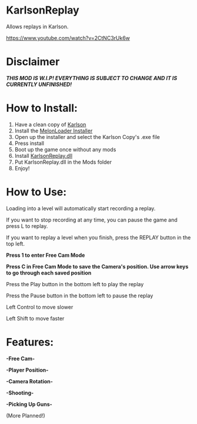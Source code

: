 # KarlsonReplay
Allows replays in Karlson.

https://www.youtube.com/watch?v=2CtNC3rUk6w

# Disclaimer
_**THIS MOD IS W.I.P! EVERYTHING IS SUBJECT TO CHANGE AND IT IS CURRENTLY UNFINISHED!**_

# How to Install:

1. Have a clean copy of [Karlson](https://danidev.itch.io/karlson)
2. Install the [MelonLoader Installer](https://github.com/HerpDerpinstine/MelonLoader/releases/latest/download/MelonLoader.Installer.exe) 
3. Open up the installer and select the Karlson Copy's .exe file
4. Press install
5. Boot up the game once without any mods
6. Install [KarlsonReplay.dll](https://github.com/nonagonn/KarlsonReplay/releases)
7. Put KarlsonReplay.dll in the Mods folder
8. Enjoy!

# How to Use:

Loading into a level will automatically start recording a replay. 

If you want to stop recording at any time, you can pause the game and press L to replay.

If you want to replay a level when you finish, press the REPLAY button in the top left.

**Press 1 to enter Free Cam Mode**

**Press C in Free Cam Mode to save the Camera's position. Use arrow keys to go through each saved position**

Press the Play button in the bottom left to play the replay

Press the Pause button in the bottom left to pause the replay

Left Control to move slower

Left Shift to move faster


# Features:
**-Free Cam-**

**-Player Position-**

**-Camera Rotation-**

**-Shooting-**

**-Picking Up Guns-**

(More Planned!)

